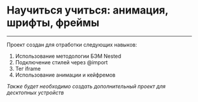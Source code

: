  # Научиться учиться: анимация, шрифты, фреймы
------

Проект создан для отработки следующих навыков:  

1. Использование методологии БЭМ Nested 
2. Подключение стилей через @import
3. Тег iframe 
4. Использование анимации и кейфремов

*Также будет необходимо создать дополнительный проект для десктопных устройств*